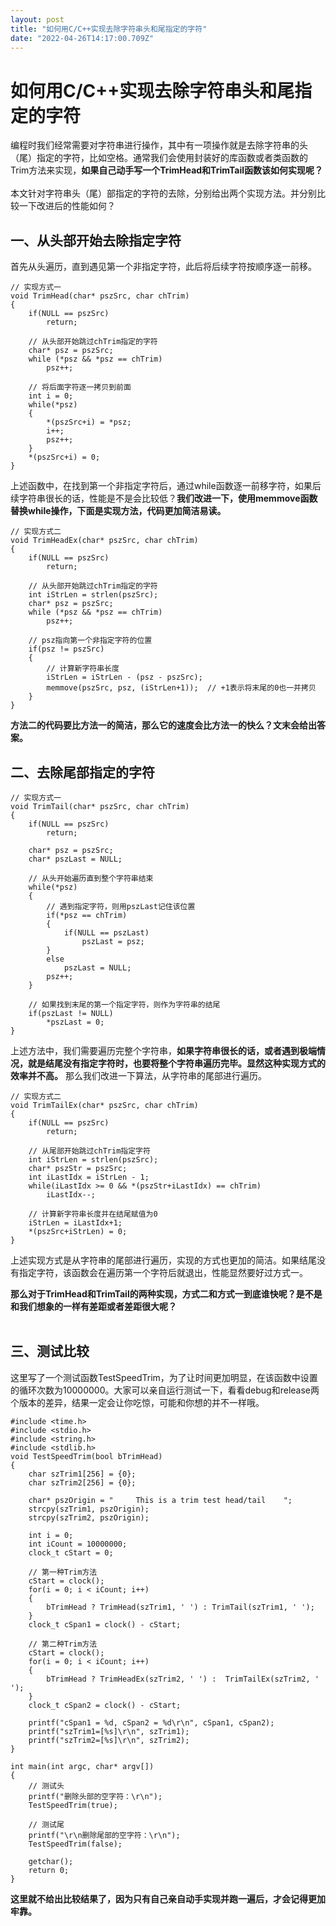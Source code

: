 ```yaml
---
layout: post
title: "如何用C/C++实现去除字符串头和尾指定的字符"
date: "2022-04-26T14:17:00.709Z"
---
```

如何用C/C++实现去除字符串头和尾指定的字符
=======================

编程时我们经常需要对字符串进行操作，其中有一项操作就是去除字符串的头（尾）指定的字符，比如空格。通常我们会使用封装好的库函数或者类函数的Trim方法来实现，**如果自己动手写一个TrimHead和TrimTail函数该如何实现呢？**  
   
本文针对字符串头（尾）部指定的字符的去除，分别给出两个实现方法。并分别比较一下改进后的性能如何？

一、从头部开始去除指定字符
-------------

首先从头遍历，直到遇见第一个非指定字符，此后将后续字符按顺序逐一前移。

    // 实现方式一
    void TrimHead(char* pszSrc, char chTrim)
    {
    	if(NULL == pszSrc)
    		return;
    	
    	// 从头部开始跳过chTrim指定的字符
    	char* psz = pszSrc;
    	while (*psz && *psz == chTrim) 
    		psz++;
    	
    	// 将后面字符逐一拷贝到前面
    	int i = 0;
    	while(*psz)
    	{
    		*(pszSrc+i) = *psz;
    		i++;
    		psz++;
    	}
    	*(pszSrc+i) = 0;
    }
    

上述函数中，在找到第一个非指定字符后，通过while函数逐一前移字符，如果后续字符串很长的话，性能是不是会比较低？**我们改进一下，使用memmove函数替换while操作，下面是实现方法，代码更加简洁易读。**

    // 实现方式二
    void TrimHeadEx(char* pszSrc, char chTrim)
    {
    	if(NULL == pszSrc)
    		return;
    
    	// 从头部开始跳过chTrim指定的字符
    	int iStrLen = strlen(pszSrc);
    	char* psz = pszSrc;
    	while (*psz && *psz == chTrim) 
    		psz++;
    
    	// psz指向第一个非指定字符的位置
    	if(psz != pszSrc)
    	{
    		// 计算新字符串长度
    		iStrLen = iStrLen - (psz - pszSrc);
    		memmove(pszSrc, psz, (iStrLen+1));	// +1表示将末尾的0也一并拷贝
    	}
    }
    

**方法二的代码要比方法一的简洁，那么它的速度会比方法一的快么？文末会给出答案。**

二、去除尾部指定的字符
-----------

    // 实现方式一
    void TrimTail(char* pszSrc, char chTrim)
    {
    	if(NULL == pszSrc)
    		return;
    
    	char* psz = pszSrc;
    	char* pszLast = NULL;
    	
    	// 从头开始遍历直到整个字符串结束
    	while(*psz)
    	{
    		// 遇到指定字符，则用pszLast记住该位置
    		if(*psz == chTrim)
    		{
    			if(NULL == pszLast)
    				pszLast = psz;
    		}
    		else
    			pszLast = NULL;
    		psz++;
    	}
    	
    	// 如果找到末尾的第一个指定字符，则作为字符串的结尾
    	if(pszLast != NULL)
    		*pszLast = 0;
    }
    

上述方法中，我们需要遍历完整个字符串，**如果字符串很长的话，或者遇到极端情况，就是结尾没有指定字符时，也要将整个字符串遍历完毕。显然这种实现方式的效率并不高。** 那么我们改进一下算法，从字符串的尾部进行遍历。

    // 实现方式二
    void TrimTailEx(char* pszSrc, char chTrim)
    {
    	if(NULL == pszSrc)
    		return;
    
    	// 从尾部开始跳过chTrim指定字符
    	int iStrLen = strlen(pszSrc);
    	char* pszStr = pszSrc;
    	int iLastIdx = iStrLen - 1;
    	while(iLastIdx >= 0 && *(pszStr+iLastIdx) == chTrim)
    		iLastIdx--;
    	
    	// 计算新字符串长度并在结尾赋值为0
    	iStrLen = iLastIdx+1;
    	*(pszSrc+iStrLen) = 0;
    }
    

上述实现方式是从字符串的尾部进行遍历，实现的方式也更加的简洁。如果结尾没有指定字符，该函数会在遍历第一个字符后就退出，性能显然要好过方式一。

**那么对于TrimHead和TrimTail的两种实现，方式二和方式一到底谁快呢？是不是和我们想象的一样有差距或者差距很大呢？**  
 

三、测试比较
------

这里写了一个测试函数TestSpeedTrim，为了让时间更加明显，在该函数中设置的循环次数为10000000。大家可以亲自运行测试一下，看看debug和release两个版本的差异，结果一定会让你吃惊，可能和你想的并不一样哦。

    #include <time.h>
    #include <stdio.h>
    #include <string.h>
    #include <stdlib.h>
    void TestSpeedTrim(bool bTrimHead)
    {
    	char szTrim1[256] = {0};
    	char szTrim2[256] = {0};
    	
    	char* pszOrigin = "     This is a trim test head/tail    ";
    	strcpy(szTrim1, pszOrigin);
    	strcpy(szTrim2, pszOrigin);
    	
    	int i = 0;
    	int iCount = 10000000;
    	clock_t cStart = 0;
    	
    	// 第一种Trim方法
    	cStart = clock();
    	for(i = 0; i < iCount; i++)
    	{
    		bTrimHead ? TrimHead(szTrim1, ' ') : TrimTail(szTrim1, ' ');
    	}
    	clock_t cSpan1 = clock() - cStart;
    	
    	// 第二种Trim方法
    	cStart = clock();
    	for(i = 0; i < iCount; i++)
    	{
    		bTrimHead ? TrimHeadEx(szTrim2, ' ') :	TrimTailEx(szTrim2, ' ');
    	}
    	clock_t cSpan2 = clock() - cStart;
    	
    	printf("cSpan1 = %d, cSpan2 = %d\r\n", cSpan1, cSpan2);
    	printf("szTrim1=[%s]\r\n", szTrim1);
    	printf("szTrim2=[%s]\r\n", szTrim2);
    }
    
    int main(int argc, char* argv[])
    {
    	// 测试头
    	printf("删除头部的空字符：\r\n");
    	TestSpeedTrim(true);
    
    	// 测试尾
    	printf("\r\n删除尾部的空字符：\r\n");
    	TestSpeedTrim(false);
    
    	getchar();
    	return 0;
    }
    

**这里就不给出比较结果了，因为只有自己亲自动手实现并跑一遍后，才会记得更加牢靠。**